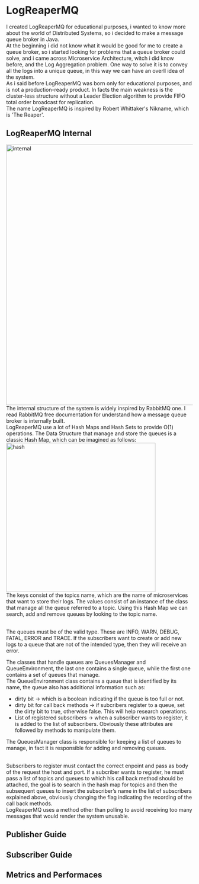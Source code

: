 # LogReaperMQ
I created LogReaperMQ for educational purposes, i wanted to know more about the world of Distributed Systems, so i decided to make a message queue broker in Java. <br>
At the beginning i did not know what it would be good for me to create a queue broker, so i started looking for problems that a queue broker could solve, and i came across Microservice Architecture, witch i did know before, and the Log Aggregation problem. One way to solve it is to convey all the logs into a unique queue, in this way we can have an overll idea of the system. <br>
As i said before LogReaperMQ was born only for educational purposes, and is not a production-ready product. In facts the main weakness is the cluster-less structure without a Leader Election algorithm to provide FIFO total order broadcast for replication.<br>
The name LogReaperMQ is inspired by Robert Whittaker's Nikname, which is 'The Reaper'.
## LogReaperMQ Internal
<img width="704" alt="internal" src="https://github.com/user-attachments/assets/7145916f-d88f-4084-988d-5aaa699881bc"> <br>
The internal structure of the system is widely inspired by RabbitMQ one. I read RabbitMQ free documentation for understand how a message queue broker is internally built. <br>
LogReaperMQ use a lot of Hash Maps and Hash Sets to provide O(1) operations. The Data Structure that manage and store the queues is a classic Hash Map, which can be imagined as follows: <br>
<img width="403" alt="hash" src="https://github.com/user-attachments/assets/3d723c8e-fc0b-4b32-964f-58920d2c2194"> <br>
The keys consist of the topics name, which are the name of microservices that want to store their logs. The values consist of an instance of the class that manage all the queue referred to a topic. Using this Hash Map we can search, add and remove queues by looking to the topic name. <br> <br>

The queues must be of the valid type. These are INFO, WARN, DEBUG, FATAL, ERROR and TRACE. If the subscribers want to create or add new logs to a queue that are not of the intended type, then they will receive an error. <br>

The classes that handle queues are QueuesManager and QueueEnvironment, the last one contains a single queue, while the first one contains a set of queues that manage. <br>
The QueueEnvironment class contains a queue that is identified by its name, the queue also has additional information such as:
* dirty bit -> which is a boolean indicating if the queue is too full or not.
* dirty bit for call back methods -> if subcribers register to a queue, set the dirty bit to true, otherwise false. This will help research operations.
* List of registered subscribers -> when a subscriber wants to register, it is added to the list of subscribers.
Obviously these attributes are followed by methods to manipulate them. <br>

The QueuesManager class is responsible for keeping a list of queues to manage, in fact it is responsible for adding and removing queues. <br> <br>

Subscribers to register must contact the correct enpoint and pass as body of the request the host and port. If a subcriber wants to register, he must pass a list of topics and queues to which his call back method should be attached, the goal is to search in the hash map for topics and then the subsequent queues to insert the subscriber’s name in the list of subscribers explained above, obviously changing the flag indicating the recording of the call back methods. <br> LogReaperMQ uses a method other than polling to avoid receiving too many messages that would render the system unusable.
## Publisher Guide

## Subscriber Guide

## Metrics and Performaces
